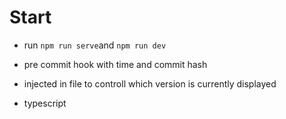 # Start
- run `npm run serve`and `npm run dev`

- pre commit hook with time and commit hash 
- injected in file to controll which version is currently displayed
- typescript 

